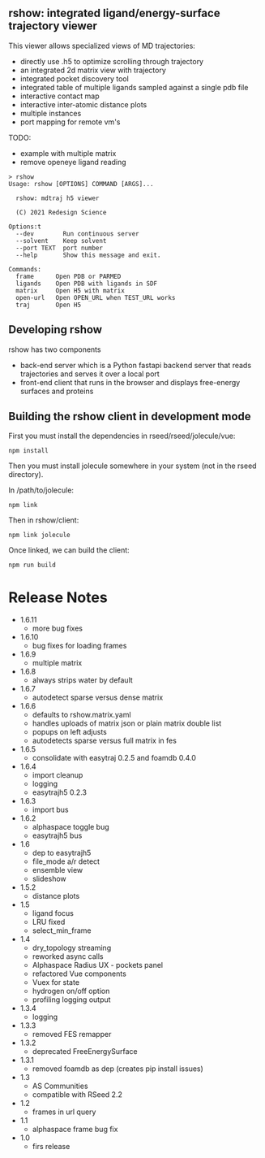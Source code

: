 
## rshow: integrated ligand/energy-surface trajectory viewer

This viewer allows specialized views of MD trajectories:

- directly use .h5 to optimize scrolling through trajectory
- an integrated 2d matrix view with trajectory
- integrated pocket discovery tool
- integrated table of multiple ligands sampled against a single pdb file
- interactive contact map
- interactive inter-atomic distance plots
- multiple instances
- port mapping for remote vm's

TODO:
- example with multiple matrix
- remove openeye ligand reading

```console
> rshow
Usage: rshow [OPTIONS] COMMAND [ARGS]...

  rshow: mdtraj h5 viewer

  (C) 2021 Redesign Science

Options:t
  --dev        Run continuous server
  --solvent    Keep solvent
  --port TEXT  port number
  --help       Show this message and exit.

Commands:
  frame      Open PDB or PARMED
  ligands    Open PDB with ligands in SDF
  matrix     Open H5 with matrix
  open-url   Open OPEN_URL when TEST_URL works
  traj       Open H5
```


## Developing rshow

rshow has two components

- back-end server which is a Python fastapi backend server 
  that reads trajectories and serves it over a local port
- front-end client that runs in the browser and displays
  free-energy surfaces and proteins

## Building the rshow client in development mode

First you must install the dependencies in rseed/rseed/jolecule/vue:

    npm install

Then you must install jolecule somewhere in your system (not in the
rseed directory).

In /path/to/jolecule:

    npm link

Then in rshow/client:

    npm link jolecule

Once linked, we can build the client:

    npm run build


# Release Notes
- 1.6.11
  - more bug fixes
- 1.6.10
  - bug fixes for loading frames
- 1.6.9
  - multiple matrix
- 1.6.8
  - always strips water by default
- 1.6.7
  - autodetect sparse versus dense matrix
- 1.6.6
  - defaults to rshow.matrix.yaml
  - handles uploads of matrix json or plain matrix double list
  - popups on left adjusts
  - autodetects sparse versus full matrix in fes
- 1.6.5
  - consolidate with easytraj 0.2.5 and foamdb 0.4.0
- 1.6.4
  - import cleanup
  - logging
  - easytrajh5 0.2.3
- 1.6.3
  - import bus
- 1.6.2
  - alphaspace toggle bug
  - easytrajh5 bus
- 1.6
  - dep to easytrajh5
  - file_mode a/r detect
  - ensemble view
  - slideshow
- 1.5.2
  - distance plots
- 1.5
  - ligand focus
  - LRU fixed
  - select_min_frame
- 1.4
  - dry_topology streaming
  - reworked async calls
  - Alphaspace Radius UX - pockets panel
  - refactored Vue components
  - Vuex for state
  - hydrogen on/off option
  - profiling logging output
- 1.3.4
  - logging
- 1.3.3
  - removed FES remapper
- 1.3.2
  - deprecated FreeEnergySurface
- 1.3.1
  - removed foamdb as dep (creates pip install issues)
- 1.3
  - AS Communities
  - compatible with RSeed 2.2
- 1.2
    - frames in url query
- 1.1
  - alphaspace frame bug fix
- 1.0
  - firs release


